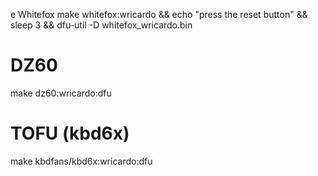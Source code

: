 e Whitefox
make whitefox:wricardo && echo "press the reset button" && sleep 3 && dfu-util -D whitefox_wricardo.bin

# DZ60
make dz60:wricardo:dfu

# TOFU (kbd6x)
make kbdfans/kbd6x:wricardo:dfu
